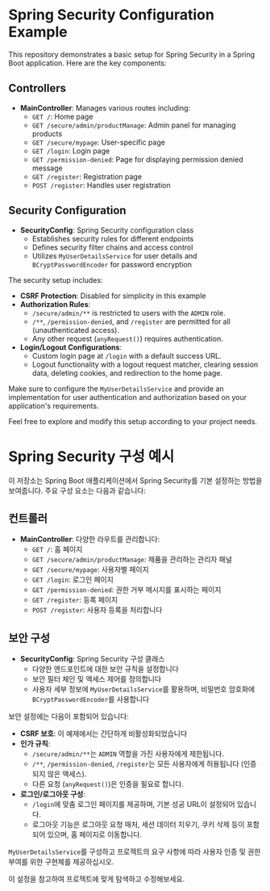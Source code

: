 # Spring Security Configuration Example

This repository demonstrates a basic setup for Spring Security in a Spring Boot application. Here are the key components:

## Controllers
- **MainController**: Manages various routes including:
  - `GET /`: Home page
  - `GET /secure/admin/productManage`: Admin panel for managing products
  - `GET /secure/mypage`: User-specific page
  - `GET /login`: Login page
  - `GET /permission-denied`: Page for displaying permission denied message
  - `GET /register`: Registration page
  - `POST /register`: Handles user registration

## Security Configuration
- **SecurityConfig**: Spring Security configuration class
  - Establishes security rules for different endpoints
  - Defines security filter chains and access control
  - Utilizes `MyUserDetailsService` for user details and `BCryptPasswordEncoder` for password encryption

The security setup includes:
- **CSRF Protection**: Disabled for simplicity in this example
- **Authorization Rules**: 
  - `/secure/admin/**` is restricted to users with the `ADMIN` role.
  - `/**`, `/permission-denied`, and `/register` are permitted for all (unauthenticated access).
  - Any other request (`anyRequest()`) requires authentication.
- **Login/Logout Configurations**:
  - Custom login page at `/login` with a default success URL.
  - Logout functionality with a logout request matcher, clearing session data, deleting cookies, and redirection to the home page.

Make sure to configure the `MyUserDetailsService` and provide an implementation for user authentication and authorization based on your application's requirements.

Feel free to explore and modify this setup according to your project needs.






# Spring Security 구성 예시

이 저장소는 Spring Boot 애플리케이션에서 Spring Security를 기본 설정하는 방법을 보여줍니다. 주요 구성 요소는 다음과 같습니다:

## 컨트롤러
- **MainController**: 다양한 라우트를 관리합니다:
  - `GET /`: 홈 페이지
  - `GET /secure/admin/productManage`: 제품을 관리하는 관리자 패널
  - `GET /secure/mypage`: 사용자별 페이지
  - `GET /login`: 로그인 페이지
  - `GET /permission-denied`: 권한 거부 메시지를 표시하는 페이지
  - `GET /register`: 등록 페이지
  - `POST /register`: 사용자 등록을 처리합니다

## 보안 구성
- **SecurityConfig**: Spring Security 구성 클래스
  - 다양한 엔드포인트에 대한 보안 규칙을 설정합니다
  - 보안 필터 체인 및 액세스 제어를 정의합니다
  - 사용자 세부 정보에 `MyUserDetailsService`를 활용하며, 비밀번호 암호화에 `BCryptPasswordEncoder`를 사용합니다

보안 설정에는 다음이 포함되어 있습니다:
- **CSRF 보호**: 이 예제에서는 간단하게 비활성화되었습니다
- **인가 규칙**:
  - `/secure/admin/**`는 `ADMIN` 역할을 가진 사용자에게 제한됩니다.
  - `/**`, `/permission-denied`, `/register`는 모든 사용자에게 허용됩니다 (인증되지 않은 액세스).
  - 다른 요청 (`anyRequest()`)은 인증을 필요로 합니다.
- **로그인/로그아웃 구성**:
  - `/login`에 맞춤 로그인 페이지를 제공하며, 기본 성공 URL이 설정되어 있습니다.
  - 로그아웃 기능은 로그아웃 요청 매처, 세션 데이터 지우기, 쿠키 삭제 등이 포함되어 있으며, 홈 페이지로 이동합니다.

`MyUserDetailsService`를 구성하고 프로젝트의 요구 사항에 따라 사용자 인증 및 권한 부여를 위한 구현체를 제공하십시오.

이 설정을 참고하여 프로젝트에 맞게 탐색하고 수정해보세요.
